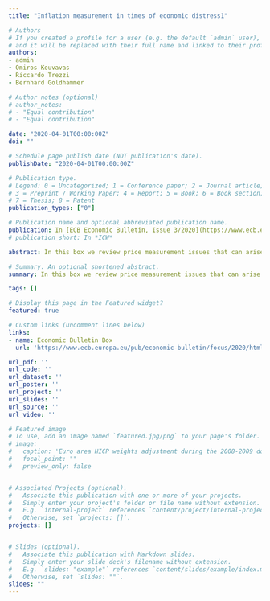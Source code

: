 ```yaml
---
title: "Inflation measurement in times of economic distress1"

# Authors
# If you created a profile for a user (e.g. the default `admin` user), write the username (folder name) here 
# and it will be replaced with their full name and linked to their profile.
authors:
- admin
- Omiros Kouvavas 
- Riccardo Trezzi 
- Bernhard Goldhammer

# Author notes (optional)
# author_notes:
# - "Equal contribution"
# - "Equal contribution"

date: "2020-04-01T00:00:00Z"
doi: ""

# Schedule page publish date (NOT publication's date).
publishDate: "2020-04-01T00:00:00Z"

# Publication type.
# Legend: 0 = Uncategorized; 1 = Conference paper; 2 = Journal article;
# 3 = Preprint / Working Paper; 4 = Report; 5 = Book; 6 = Book section;
# 7 = Thesis; 8 = Patent
publication_types: ["0"]

# Publication name and optional abbreviated publication name.
publication: In [ECB Economic Bulletin, Issue 3/2020](https://www.ecb.europa.eu/pub/economic-bulletin/html/eb202003.en.html).
# publication_short: In *ICW*

abstract: In this box we review price measurement issues that can arise in times of economic distress. First, we discuss how consumers’ substitution across items in the face of an economic downturn can drive a wedge between published statistics and household consumption prices. We present some evidence from previous recessions along with the historical weights of the aggregated HICP. Second, we discuss additional challenges generated by the ongoing Coronavirus outbreak. Lastly, we discuss possible implications for policymakers. 

# Summary. An optional shortened abstract.
summary: In this box we review price measurement issues that can arise in times of economic distress.

tags: []

# Display this page in the Featured widget?
featured: true

# Custom links (uncomment lines below)
links:
- name: Economic Bulletin Box
  url: 'https://www.ecb.europa.eu/pub/economic-bulletin/focus/2020/html/ecb.ebbox202003_04~537bb1d72e.en.html'

url_pdf: ''
url_code: ''
url_dataset: ''
url_poster: ''
url_project: ''
url_slides: ''
url_source: ''
url_video: ''

# Featured image
# To use, add an image named `featured.jpg/png` to your page's folder. 
# image:
#   caption: 'Euro area HICP weights adjustment during the 2008-2009 downturn'
#   focal_point: ""
#   preview_only: false


# Associated Projects (optional).
#   Associate this publication with one or more of your projects.
#   Simply enter your project's folder or file name without extension.
#   E.g. `internal-project` references `content/project/internal-project/index.md`.
#   Otherwise, set `projects: []`.
projects: []


# Slides (optional).
#   Associate this publication with Markdown slides.
#   Simply enter your slide deck's filename without extension.
#   E.g. `slides: "example"` references `content/slides/example/index.md`.
#   Otherwise, set `slides: ""`.
slides: ""
---
```


